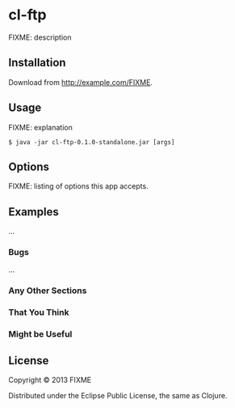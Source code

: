 # cl-ftp

FIXME: description

## Installation

Download from http://example.com/FIXME.

## Usage

FIXME: explanation

    $ java -jar cl-ftp-0.1.0-standalone.jar [args]

## Options

FIXME: listing of options this app accepts.

## Examples

...

### Bugs

...

### Any Other Sections
### That You Think
### Might be Useful

## License

Copyright © 2013 FIXME

Distributed under the Eclipse Public License, the same as Clojure.
